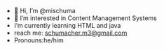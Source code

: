 - 👋 Hi, I’m @mischuma
- 👀 I’m interested in Content Management Systems
- I’m currently learning HTML and java
- reach me: schumacher.m3@gmail.com
- Pronouns:he/him

<!---
mischuma/mischuma is a ✨ special ✨ repository because its `README.md` (this file) appears on your GitHub profile.
You can click the Preview link to take a look at your changes.
--->
